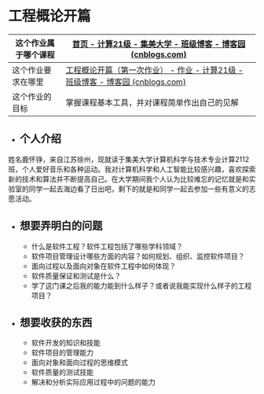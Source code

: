# 工程概论开篇

| 这个作业属于哪个课程 | [首页 - 计算21级 - 集美大学 - 班级博客 - 博客园 (cnblogs.com)](https://edu.cnblogs.com/campus/jmu/ComputerScience21) |
| -------------------- | ------------------------------------------------------------ |
| 这个作业要求在哪里   | [工程概论开篇（第一次作业） - 作业 - 计算21级 - 班级博客 - 博客园 (cnblogs.com)](https://edu.cnblogs.com/campus/jmu/ComputerScience21/homework/13033) |
| 这个作业的目标       | 掌握课程基本工具，并对课程简单作出自己的见解                 |

- ## 个人介绍

姓名鹿怀铮，来自江苏徐州，现就读于集美大学计算机科学与技术专业计算2112班，个人爱好音乐和各种运动。我对计算机科学和人工智能比较感兴趣，喜欢探索新的技术和算法并不断提高自己。在大学期间我个人认为比较难忘的记忆就是和实验室的同学一起去海边看了日出吧，剩下的就是和同学一起去参加一些有意义的志愿活动。

- ## 想要弄明白的问题

  - 什么是软件工程？软件工程包括了哪些学科领域？
  - 软件项目管理设计哪些方面的内容？如何规划、组织、监控软件项目？
  - 面向过程以及面向对象在软件工程中如何体现？
  - 软件质量保证和测试是什么？
  - 学了这门课之后我的能力能到什么样子？或者说我能实现什么样子的工程项目？

- ## 想要收获的东西

  - 软件开发的知识和技能
  - 软件项目的管理能力
  - 面向对象和面向过程的思维模式
  - 软件质量的测试技能
  - 解决和分析实际应用过程中的问题的能力
